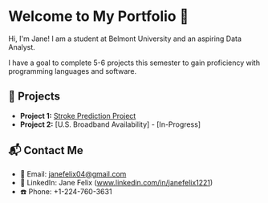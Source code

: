 # Welcome to My Portfolio 🎀
Hi, I'm Jane! I am a student at Belmont University and an aspiring Data Analyst.

I have a goal to complete 5-6 projects this semester to gain proficiency with programming languages and software.
## 📂 Projects
- **Project 1:** [Stroke Prediction Project](https://github.com/janefelix04/janefelix04.github.io/tree/main/Project%20Portfolio/Project%20%231%20-%20Stroke%20Prediction)
- **Project 2:** [U.S. Broadband Availability] - [In-Progress]

## 📬 Contact Me
- 📧 Email: janefelix04@gmail.com
- 💼 LinkedIn: Jane Felix (www.linkedin.com/in/janefelix1221)
- ☎️ Phone: +1-224-760-3631
